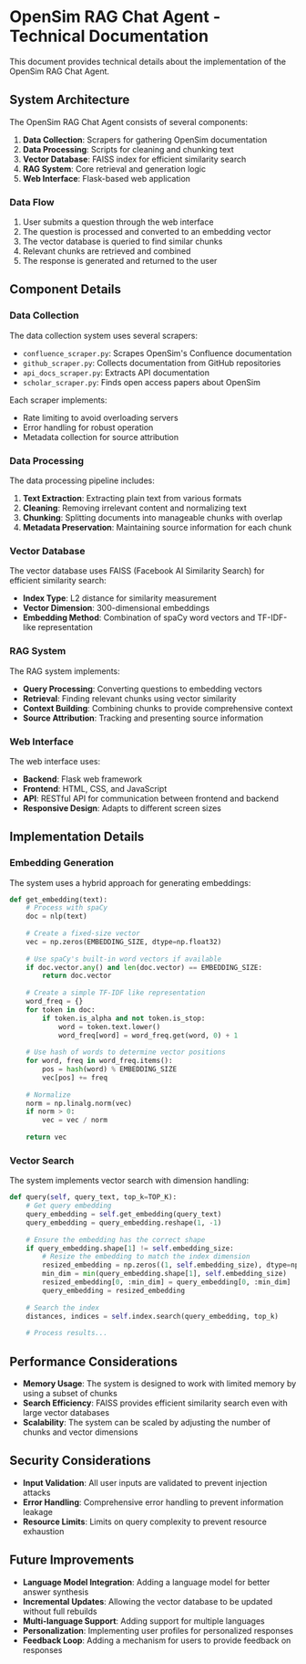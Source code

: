 # OpenSim RAG Chat Agent - Technical Documentation

This document provides technical details about the implementation of the OpenSim RAG Chat Agent.

## System Architecture

The OpenSim RAG Chat Agent consists of several components:

1. **Data Collection**: Scrapers for gathering OpenSim documentation
2. **Data Processing**: Scripts for cleaning and chunking text
3. **Vector Database**: FAISS index for efficient similarity search
4. **RAG System**: Core retrieval and generation logic
5. **Web Interface**: Flask-based web application

### Data Flow

1. User submits a question through the web interface
2. The question is processed and converted to an embedding vector
3. The vector database is queried to find similar chunks
4. Relevant chunks are retrieved and combined
5. The response is generated and returned to the user

## Component Details

### Data Collection

The data collection system uses several scrapers:

- `confluence_scraper.py`: Scrapes OpenSim's Confluence documentation
- `github_scraper.py`: Collects documentation from GitHub repositories
- `api_docs_scraper.py`: Extracts API documentation
- `scholar_scraper.py`: Finds open access papers about OpenSim

Each scraper implements:
- Rate limiting to avoid overloading servers
- Error handling for robust operation
- Metadata collection for source attribution

### Data Processing

The data processing pipeline includes:

1. **Text Extraction**: Extracting plain text from various formats
2. **Cleaning**: Removing irrelevant content and normalizing text
3. **Chunking**: Splitting documents into manageable chunks with overlap
4. **Metadata Preservation**: Maintaining source information for each chunk

### Vector Database

The vector database uses FAISS (Facebook AI Similarity Search) for efficient similarity search:

- **Index Type**: L2 distance for similarity measurement
- **Vector Dimension**: 300-dimensional embeddings
- **Embedding Method**: Combination of spaCy word vectors and TF-IDF-like representation

### RAG System

The RAG system implements:

- **Query Processing**: Converting questions to embedding vectors
- **Retrieval**: Finding relevant chunks using vector similarity
- **Context Building**: Combining chunks to provide comprehensive context
- **Source Attribution**: Tracking and presenting source information

### Web Interface

The web interface uses:

- **Backend**: Flask web framework
- **Frontend**: HTML, CSS, and JavaScript
- **API**: RESTful API for communication between frontend and backend
- **Responsive Design**: Adapts to different screen sizes

## Implementation Details

### Embedding Generation

The system uses a hybrid approach for generating embeddings:

```python
def get_embedding(text):
    # Process with spaCy
    doc = nlp(text)
    
    # Create a fixed-size vector
    vec = np.zeros(EMBEDDING_SIZE, dtype=np.float32)
    
    # Use spaCy's built-in word vectors if available
    if doc.vector.any() and len(doc.vector) == EMBEDDING_SIZE:
        return doc.vector
    
    # Create a simple TF-IDF like representation
    word_freq = {}
    for token in doc:
        if token.is_alpha and not token.is_stop:
            word = token.text.lower()
            word_freq[word] = word_freq.get(word, 0) + 1
    
    # Use hash of words to determine vector positions
    for word, freq in word_freq.items():
        pos = hash(word) % EMBEDDING_SIZE
        vec[pos] += freq
    
    # Normalize
    norm = np.linalg.norm(vec)
    if norm > 0:
        vec = vec / norm
    
    return vec
```

### Vector Search

The system implements vector search with dimension handling:

```python
def query(self, query_text, top_k=TOP_K):
    # Get query embedding
    query_embedding = self.get_embedding(query_text)
    query_embedding = query_embedding.reshape(1, -1)
    
    # Ensure the embedding has the correct shape
    if query_embedding.shape[1] != self.embedding_size:
        # Resize the embedding to match the index dimension
        resized_embedding = np.zeros((1, self.embedding_size), dtype=np.float32)
        min_dim = min(query_embedding.shape[1], self.embedding_size)
        resized_embedding[0, :min_dim] = query_embedding[0, :min_dim]
        query_embedding = resized_embedding
    
    # Search the index
    distances, indices = self.index.search(query_embedding, top_k)
    
    # Process results...
```

## Performance Considerations

- **Memory Usage**: The system is designed to work with limited memory by using a subset of chunks
- **Search Efficiency**: FAISS provides efficient similarity search even with large vector databases
- **Scalability**: The system can be scaled by adjusting the number of chunks and vector dimensions

## Security Considerations

- **Input Validation**: All user inputs are validated to prevent injection attacks
- **Error Handling**: Comprehensive error handling to prevent information leakage
- **Resource Limits**: Limits on query complexity to prevent resource exhaustion

## Future Improvements

- **Language Model Integration**: Adding a language model for better answer synthesis
- **Incremental Updates**: Allowing the vector database to be updated without full rebuilds
- **Multi-language Support**: Adding support for multiple languages
- **Personalization**: Implementing user profiles for personalized responses
- **Feedback Loop**: Adding a mechanism for users to provide feedback on responses
